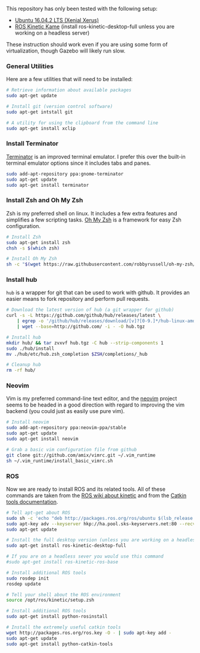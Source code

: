 
This repository has only been tested with the following setup:

- [Ubuntu 16.04.2 LTS (Xenial Xerus)](https://wiki.ubuntu.com/XenialXerus/ReleaseNotes)
- [ROS Kinetic Kame](http://wiki.ros.org/kinetic/Installation/Ubuntu) (install ros-kinetic-desktop-full unless you are working on a headless server)

These instruction should work even if you are using some form of virtualization, though Gazebo will likely run slow.


### General Utilities

Here are a few utilities that will need to be installed:

```bash
# Retrieve information about available packages
sudo apt-get update

# Install git (version control software)
sudo apt-get intstall git

# A utility for using the clipboard from the command line
sudo apt-get install xclip
```

### Install Terminator

[Terminator](https://gnometerminator.blogspot.com/p/introduction.html) is an improved terminal emulator. I prefer this over the built-in terminal emulator options since it includes tabs and panes.

```bash
sudo add-apt-repository ppa:gnome-terminator
sudo apt-get update 
sudo apt-get install terminator
```

### Install Zsh and Oh My Zsh

Zsh is my preferred shell on linux. It includes a few extra features and simplifies a few scripting tasks. [Oh My Zsh](http://ohmyz.sh/) is a framework for easy Zsh configuration.

```bash
# Install Zsh
sudo apt-get install zsh
chsh -s $(which zsh)

# Install Oh My Zsh
sh -c "$(wget https://raw.githubusercontent.com/robbyrussell/oh-my-zsh/master/tools/install.sh -O -)"
```

### Install hub

`hub` is a wrapper for git that can be used to work with github. It provides an easier means to fork repository and perform pull requests.

```bash
# Download the latest version of hub (a git wrapper for github)
curl -s -L https://github.com/github/hub/releases/latest \
	| egrep -o '/github/hub/releases/download/[v]?[0-9.]*/hub-linux-amd64.*tgz' \
	| wget --base=http://github.com/ -i - -O hub.tgz

# Install hub
mkdir hub/ && tar zvxvf hub.tgz -C hub --strip-components 1
sudo ./hub/install
mv ./hub/etc/hub.zsh_completion $ZSH/completions/_hub

# Cleanup hub
rm -rf hub/
```

### Neovim

Vim is my preferred command-line text editor, and the [neovim](https://neovim.io/) project seems to be headed in a good direction with regard to improving the vim backend (you could just as easily use pure vim).

```bash
# Install neovim
sudo add-apt-repository ppa:neovim-ppa/stable
sudo apt-get update
sudo apt-get install neovim

# Grab a basic vim configuration file from github
git clone git://github.com/amix/vimrc.git ~/.vim_runtime
sh ~/.vim_runtime/install_basic_vimrc.sh
```

### ROS

Now we are ready to install ROS and its related tools. All of these commands are taken from the [ROS wiki about kinetic](http://wiki.ros.org/kinetic/Installation/Ubuntu) and from the [Catkin tools documentation](http://catkin-tools.readthedocs.io/en/latest/installing.html).

```bash
# Tell apt-get about ROS
sudo sh -c 'echo "deb http://packages.ros.org/ros/ubuntu $(lsb_release -sc) main" > /etc/apt/sources.list.d/ros-latest.list'
sudo apt-key adv --keyserver hkp://ha.pool.sks-keyservers.net:80 --recv-key 421C365BD9FF1F717815A3895523BAEEB01FA116
sudo apt-get update

# Install the full desktop version (unless you are working on a headless server!)
sudo apt-get install ros-kinetic-desktop-full

# If you are on a headless sever you would use this command
#sudo apt-get install ros-kinetic-ros-base

# Install additional ROS tools
sudo rosdep init
rosdep update

# Tell your shell about the ROS environment
source /opt/ros/kinetic/setup.zsh

# Install additional ROS tools
sudo apt-get install python-rosinstall

# Install the extremely useful catkin tools
wget http://packages.ros.org/ros.key -O - | sudo apt-key add -
sudo apt-get update
sudo apt-get install python-catkin-tools
```

